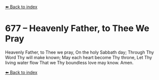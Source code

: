 [⬅️ Back to index](../README.md)

# 677 – Heavenly Father, to Thee We Pray

Heavenly Father, to Thee we pray,
On the holy Sabbath day;
Through Thy Word Thy will make known;
May each heart become Thy throne,
Let Thy living water flow
That we Thy boundless love may know.
Amen.

[⬅️ Back to index](../README.md)
